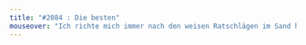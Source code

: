 ```yaml
---
title: "#2084 : Die besten"
mouseover: "Ich richte mich immer nach den weisen Ratschlägen im Sand herumliegender Handtücher."
---
```

